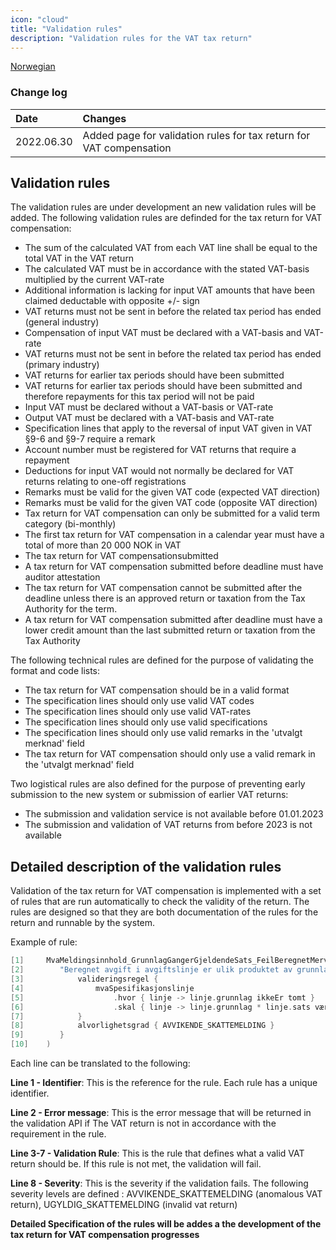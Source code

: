 ```yaml
---
icon: "cloud"
title: "Validation rules"
description: "Validation rules for the VAT tax return"
---
```


[Norwegian](https://skatteetaten.github.io/mva-meldingen/kompensasjon/forretningsregler/)

### Change log

| Date       | Changes                                                             |
| :--------- | :------------------------------------------------------------------ |
| 2022.06.30 | Added page for validation rules for tax return for VAT compensation |

## Validation rules

The validation rules are under development an new validation rules will be added.
The following validation rules are definded for the tax return for VAT compensation:

- The sum of the calculated VAT from each VAT line shall be equal to the total VAT in the VAT return
- The calculated VAT must be in accordance with the stated VAT-basis multiplied by the current VAT-rate
- Additional information is lacking for input VAT amounts that have been claimed deductable with opposite +/- sign
- VAT returns must not be sent in before the related tax period has ended (general industry)
- Compensation of input VAT must be declared with a VAT-basis and VAT-rate
- VAT returns must not be sent in before the related tax period has ended (primary industry)
- VAT returns for earlier tax periods should have been submitted
- VAT returns for earlier tax periods should have been submitted and therefore repayments for this tax period will not be paid
- Input VAT must be declared without a VAT-basis or VAT-rate
- Output VAT must be declared with a VAT-basis and VAT-rate
- Specification lines that apply to the reversal of input VAT given in VAT §9-6 and §9-7 require a remark
- Account number must be registered for VAT returns that require a repayment
- Deductions for input VAT would not normally be declared for VAT returns relating to one-off registrations
- Remarks must be valid for the given VAT code (expected VAT direction)
- Remarks must be valid for the given VAT code (opposite VAT direction)
- Tax return for VAT compensation can only be submitted for a valid term category (bi-monthly)
- The first tax return for VAT compensation in a calendar year must have a total of more than 20 000 NOK in VAT
- The tax return for VAT compensationsubmitted
- A tax return for VAT compensation submitted before deadline must have auditor attestation
- The tax return for VAT compensation cannot be submitted after the deadline unless there is an approved return or taxation from the Tax Authority for the term.
- A tax return for VAT compensation submitted after deadline must have a lower credit amount than the last submitted return or taxation from the Tax Authority

The following technical rules are defined for the purpose of validating the format and code lists:

- The tax return for VAT compensation should be in a valid format
- The specification lines should only use valid VAT codes
- The specification lines should only use valid VAT-rates
- The specification lines should only use valid specifications
- The specification lines should only use valid remarks in the 'utvalgt merknad' field
- The tax return for VAT compensation should only use a valid remark in the 'utvalgt merknad' field

Two logistical rules are also defined for the purpose of preventing early submission to the new system or submission of earlier VAT returns:

- The submission and validation service is not available before 01.01.2023
- The submission and validation of VAT returns from before 2023 is not available

## Detailed description of the validation rules

Validation of the tax return for VAT compensation is implemented with a set of rules that are run automatically to check the validity of the return.
The rules are designed so that they are both documentation of the rules for the return and runnable by the system.

Example of rule:

```kotlin {.line-numbers}
[1]     MvaMeldingsinnhold_GrunnlagGangerGjeldendeSats_FeilBeregnetMerverdiavgiftForAvgiftslinje(
[2]        "Beregnet avgift i avgiftslinje er ulik produktet av grunnlag og sats" {
[3]            valideringsregel {
[4]                mvaSpesifikasjonslinje
[5]                    .hvor { linje -> linje.grunnlag ikkeEr tomt }
[6]                    .skal { linje -> linje.grunnlag * linje.sats væreRundetNedTil linje.merverdiavgift }
[7]            }
[8]            alvorlighetsgrad { AVVIKENDE_SKATTEMELDING }
[9]        }
[10]    )
```

Each line can be translated to the following:

**Line 1 - Identifier**: This is the reference for the rule. Each rule has a unique identifier.

**Line 2 - Error message**: This is the error message that will be returned in the validation API if The VAT return is not in accordance with the requirement in the rule.

**Line 3-7 - Validation Rule**: This is the rule that defines what a valid VAT return should be.
If this rule is not met, the validation will fail.

**Line 8 - Severity**: This is the severity if the validation fails.
The following severity levels are defined : AVVIKENDE_SKATTEMELDING (anomalous VAT return), UGYLDIG_SKATTEMELDING (invalid vat return)

**Detailed Specification of the rules will be addes a the development of the tax return for VAT compensation progresses**

